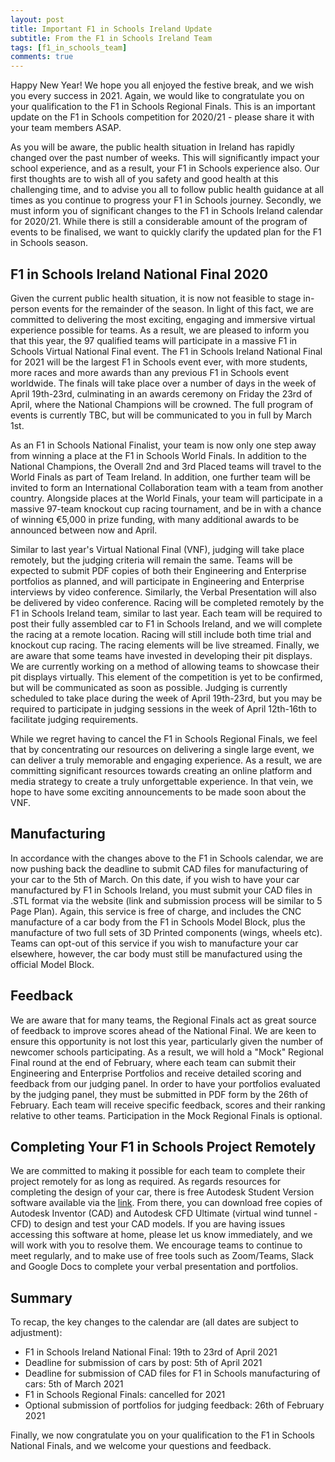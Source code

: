 ```yaml
---
layout: post
title: Important F1 in Schools Ireland Update
subtitle: From the F1 in Schools Ireland Team
tags: [f1_in_schools_team]
comments: true
---
```


Happy New Year! We hope you all enjoyed the festive break, and we wish you every success in 2021. Again, we would like to congratulate you on your qualification to the F1 in Schools Regional Finals. This is an important update on the F1 in Schools competition for 2020/21 - please share it with your team members ASAP.

As you will be aware, the public health situation in Ireland has rapidly changed over the past number of weeks. This will significantly impact your school experience, and as a result, your F1 in Schools experience also. Our first thoughts are to wish all of you safety and good health at this challenging time, and to advise you all to follow public health guidance at all times as you continue to progress your F1 in Schools journey. Secondly, we must inform you of significant changes to the F1 in Schools Ireland calendar for 2020/21. While there is still a considerable amount of the program of events to be finalised, we want to quickly clarify the updated plan for the F1 in Schools season.

## F1 in Schools Ireland National Final 2020

Given the current public health situation, it is now not feasible to stage in-person events for the remainder of the season. In light of this fact, we are committed to delivering the most exciting, engaging and immersive virtual experience possible for teams. As a result, we are pleased to inform you that this year, the 97 qualified teams will participate in a massive F1 in Schools Virtual National Final event. The F1 in Schools Ireland National Final for 2021 will be the largest F1 in Schools event ever, with more students, more races and more awards than any previous F1 in Schools event worldwide. The finals will take place over a number of days in the week of April 19th-23rd, culminating in an awards ceremony on Friday the 23rd of April, where the National Champions will be crowned. The full program of events is currently TBC, but will be communicated to you in full by March 1st.

As an F1 in Schools National Finalist, your team is now only one step away from winning a place at the F1 in Schools World Finals. In addition to the National Champions, the Overall 2nd and 3rd Placed teams will travel to the World Finals as part of Team Ireland. In addition, one further team will be invited to form an International Collaboration team with a team from another country. Alongside places at the World Finals, your team will participate in a massive 97-team knockout cup racing tournament, and be in with a chance of winning €5,000 in prize funding, with many additional awards to be announced between now and April.

Similar to last year's Virtual National Final (VNF), judging will take place remotely, but the judging criteria will remain the same. Teams will be expected to submit PDF copies of both their Engineering and Enterprise portfolios as planned, and will participate in Engineering and Enterprise interviews by video conference. Similarly, the Verbal Presentation will also be delivered by video conference. Racing will be completed remotely by the F1 in Schools Ireland team, similar to last year. Each team will be required to post their fully assembled car to F1 in Schools Ireland, and we will complete the racing at a remote location. Racing will still include both time trial and knockout cup racing. The racing elements will be live streamed. Finally, we are aware that some teams have invested in developing their pit displays. We are currently working on a method of allowing teams to showcase their pit displays virtually. This element of the competition is yet to be confirmed, but will be communicated as soon as possible. Judging is currently scheduled to take place during the week of April 19th-23rd, but you may be required to participate in judging sessions in the week of April 12th-16th to facilitate judging requirements.

While we regret having to cancel the F1 in Schools Regional Finals, we feel that by concentrating our resources on delivering a single large event, we can deliver a truly memorable and engaging experience. As a result, we are committing significant resources towards creating an online platform and media strategy to create a truly unforgettable experience. In that vein, we hope to have some exciting announcements to be made soon about the VNF.

## Manufacturing

In accordance with the changes above to the F1 in Schools calendar, we are now pushing back the deadline to submit CAD files for manufacturing of your car to the 5th of March. On this date, if you wish to have your car manufactured by F1 in Schools Ireland, you must submit your CAD files in .STL format via the website (link and submission process will be similar to 5 Page Plan). Again, this service is free of charge, and includes the CNC manufacture of a car body from the F1 in Schools Model Block, plus the manufacture of two full sets of 3D Printed components (wings, wheels etc). Teams can opt-out of this service if you wish to manufacture your car elsewhere, however, the car body must still be manufactured using the official Model Block.

## Feedback

We are aware that for many teams, the Regional Finals act as great source of feedback to improve scores ahead of the National Final. We are keen to ensure this opportunity is not lost this year, particularly given the number of newcomer schools participating. As a result, we will hold a "Mock" Regional Final round at the end of February, where each team can submit their Engineering and Enterprise Portfolios and receive detailed scoring and feedback from our judging panel. In order to have your portfolios evaluated by the judging panel, they must be submitted in PDF form by the 26th of February. Each team will receive specific feedback, scores and their ranking relative to other teams. Participation in the Mock Regional Finals is optional.

## Completing Your F1 in Schools Project Remotely

We are committed to making it possible for each team to complete their project remotely for as long as required. As regards resources for completing the design of your car, there is free Autodesk Student Version software available via the [link](www.f1inschools.ie/downloads). From there, you can download free copies of Autodesk Inventor (CAD) and Autodesk CFD Ultimate (virtual wind tunnel - CFD) to design and test your CAD models. If you are having issues accessing this software at home, please let us know immediately, and we will work with you to resolve them. We encourage teams to continue to meet regularly, and to make use of free tools such as Zoom/Teams, Slack and Google Docs to complete your verbal presentation and portfolios.

## Summary

To recap, the key changes to the calendar are (all dates are subject to adjustment):

* F1 in Schools Ireland National Final: 19th to 23rd of April 2021
* Deadline for submission of cars by post: 5th of April 2021
* Deadline for submission of CAD files for F1 in Schools manufacturing of cars: 5th of March 2021
* F1 in Schools Regional Finals: cancelled for 2021
* Optional submission of portfolios for judging feedback: 26th of February 2021

Finally, we now congratulate you on your qualification to the F1 in Schools National Finals, and we welcome your questions and feedback.
